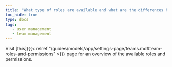 ```yaml
---
title: "What type of roles are available and what are the differences between them?"
toc_hide: true
type: docs
tags:
   - user management
   - team management
---
```

Visit [this]({{< relref "/guides/models/app/settings-page/teams.md#team-roles-and-permissions" >}}) page for an overview of the available roles and permissions.